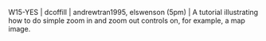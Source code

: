 W15-YES | dcoffill | andrewtran1995, elswenson (5pm) | A tutorial illustrating how to do simple zoom in and zoom out controls on, for example, a map image.

